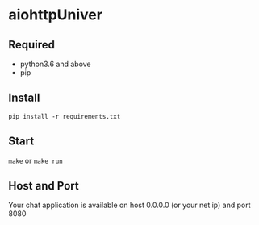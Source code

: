 # aiohttpUniver

## Required
- python3.6 and above
- pip

## Install
```
pip install -r requirements.txt
```

## Start
`make` or `make run`

## Host and Port
Your chat application is available on host 0.0.0.0 (or your net ip) and port 8080